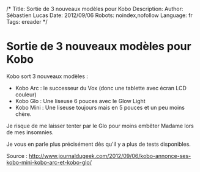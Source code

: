 /*
Title: Sortie de 3 nouveaux modèles pour Kobo
Description: 
Author: Sébastien Lucas
Date: 2012/09/06
Robots: noindex,nofollow
Language: fr
Tags: ereader
*/
# Sortie de 3 nouveaux modèles pour Kobo

Kobo sort 3 nouveaux modèles : 
* Kobo Arc : le successeur du Vox (donc une tablette avec écran LCD couleur)
* Kobo Glo : Une liseuse 6 pouces avec le Glow Light
* Kobo Mini : Une liseuse toujours mais en 5 pouces et un peu moins chère.

Je risque de me laisser tenter par le Glo pour moins embêter Madame lors de mes insomnies.

Je vous en parle plus précisément dès qu'il y a plus de tests disponibles.

Source : http://www.journaldugeek.com/2012/09/06/kobo-annonce-ses-kobo-mini-kobo-arc-et-kobo-glo/

